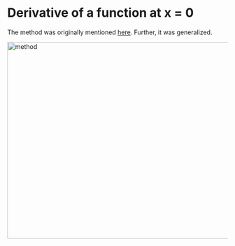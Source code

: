 # Derivative of a function at x = 0

The method was originally mentioned <a href="https://math.stackexchange.com/questions/3299863/finding-the-18th-derivative-of-a-particular-product-at-x-0">here</a>. Further, it was generalized.

 <img src="https://i.imgur.com/TVkcz1p.png" width="900" height = "450" alt="method">


